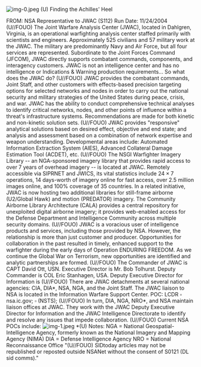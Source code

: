 ![img-0.jpeg](img-0.jpeg)
(U) Finding the Achilles' Heel

FROM:
NSA Representative to JWAC (S112)
Run Date: 11/24/2004
(U//FOUO) The Joint Warfare Analysis Center (JWAC), located in Dahlgren, Virginia, is an operational warfighting analysis center staffed primarily with scientists and engineers. Approximately 525 civilians and 57 military work at the JWAC. The military are predominantly Navy and Air Force, but all four services are represented. Subordinate to the Joint Forces Command (JFCOM), JWAC directly supports combatant commands, components, and interagency customers. JWAC is not an intelligence center and has no intelligence or Indications \& Warning production requirements... So what does the JWAC do?
(U//FOUO) JWAC provides the combatant commands, Joint Staff, and other customers with effects-based precision targeting options for selected networks and nodes in order to carry out the national security and military strategies of the United States during peace, crisis, and war. JWAC has the ability to conduct comprehensive technical analyses to identify critical networks, nodes, and other points of influence within a threat's infrastructure systems. Recommendations are made for both kinetic and non-kinetic solution sets.
(U//FOUO) JWAC provides "responsive" analytical solutions based on desired effect, objective and end state; and analysis and assessment based on a combination of network expertise and weapon understanding. Developmental areas include: Automated Information Extraction System (AIES), Advanced Collateral Damage Estimation Tool (ACDET), etc.
(U//FOUO) The NSGI Warfighter Imagery Library -- an NGA-sponsored imagery library that provides rapid access to over 7 years of overhead imagery -- is located at JWAC. Remotely accessible via SIPRNET and JWICS, its vital statistics include $24 \times 7$ operations, 14 days-worth of imagery online for fast access, over 2.5 million images online, and 100\% coverage of 35 countries. In a related initiative, JWAC is now hosting two additional libraries for still-frame airborne (U2/Global Hawk) and motion (PREDATOR) imagery. The Community Airborne Library Architecture (CALA) provides a central repository for unexploited digital airborne imagery; it provides web-enabled access for the Defense Department and Intelligence Community across multiple security domains.
(U//FOUO) JWAC is a voracious user of intelligence products and services, including those provided by NSA. However, the relationship is more than just customer and producer. Opportunities for collaboration in the past resulted in timely, enhanced support to the warfighter during the early days of Operation ENDURING FREEDOM. As we continue the Global War on Terrorism, new opportunities are identified and analytic partnerships are formed.
(U//FOUO) The Commander of JWAC is CAPT David Ott, USN. Executive Director is Mr. Bob Tolhurst. Deputy Commander is COL Eric Stanhagen, USA. Deputy Executive Director for Information is
(U//FOUO) There are JWAC detachments at several national agencies: CIA, DIA*, NSA, NGA, and the Joint Staff. The JWAC liaison to NSA is located in the Information Warfare Support Center. POC: LCDR $\square$ nsa.ic.gov; $\square$ (NSTS);
(U//FOUO) In turn, DIA, NGA, NRO*, and NSA maintain liaison offices at JWAC. They work with the JWAC Deputy Executive Director for Information and the JWAC Intelligence Directorate to identify and resolve any issues that impede collaboration.
(U//FOUO) Current NSA POCs include:
![img-1.jpeg](img-1.jpeg)
*(U) Notes:
NGA = National Geospatial-Intelligence Agency, formerly known as the National Imagery and Mapping Agency (NIMA)
DIA = Defense Intelligence Agency
NRO = National Reconnaissance Office
"(U//FOUO) SIDtoday articles may not be republished or reposted outside NSANet without the consent of S0121 (DL sid comms)."
